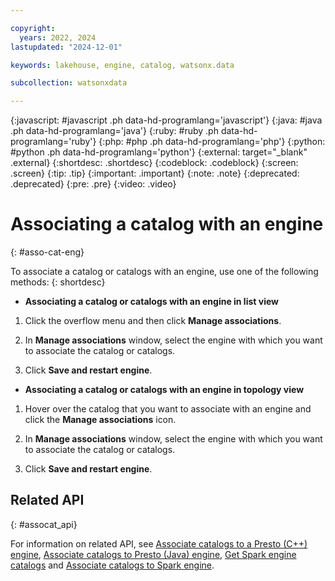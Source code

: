```yaml
---

copyright:
  years: 2022, 2024
lastupdated: "2024-12-01"

keywords: lakehouse, engine, catalog, watsonx.data

subcollection: watsonxdata

---
```


{:javascript: #javascript .ph data-hd-programlang='javascript'}
{:java: #java .ph data-hd-programlang='java'}
{:ruby: #ruby .ph data-hd-programlang='ruby'}
{:php: #php .ph data-hd-programlang='php'}
{:python: #python .ph data-hd-programlang='python'}
{:external: target="_blank" .external}
{:shortdesc: .shortdesc}
{:codeblock: .codeblock}
{:screen: .screen}
{:tip: .tip}
{:important: .important}
{:note: .note}
{:deprecated: .deprecated}
{:pre: .pre}
{:video: .video}

# Associating a catalog with an engine
{: #asso-cat-eng}

To associate a catalog or catalogs with an engine, use one of the following methods:
{: shortdesc}

- **Associating a catalog or catalogs with an engine in list view**

1. Click the overflow menu and then click **Manage associations**.

2. In **Manage associations** window, select the engine with which you want to associate the catalog or catalogs.

3. Click **Save and restart engine**.

- **Associating a catalog or catalogs with an engine in topology view**

1. Hover over the catalog that you want to associate with an engine and click the **Manage associations** icon.

2. In **Manage associations** window, select the engine with which you want to associate the catalog or catalogs.

3. Click **Save and restart engine**.

## Related API
{: #assocat_api}

For information on related API, see [Associate catalogs to a Presto (C++) engine](https://cloud.ibm.com/apidocs/watsonxdata#create-prestissimo-engine-catalogs), [Associate catalogs to Presto (Java) engine](https://cloud.ibm.com/apidocs/watsonxdata#create-presto-engine-catalogs), [Get Spark engine catalogs](https://cloud.ibm.com/apidocs/watsonxdata#list-spark-engine-catalogs) and [Associate catalogs to Spark engine](https://cloud.ibm.com/apidocs/watsonxdata#create-spark-engine-catalogs).
